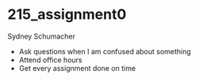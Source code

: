 # 215_assignment0
Sydney Schumacher
- Ask questions when I am confused about something
- Attend office hours
- Get every assignment done on time
